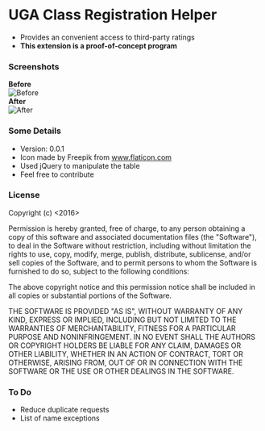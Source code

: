 # UGA Class Registration Helper
- Provides an convenient access to third-party ratings  
- **This extension is a proof-of-concept program**  


### Screenshots  
**Before**  
![Before](http://i.imgur.com/QrbO8J7.png)  
**After**  
![After](http://i.imgur.com/mqMOYP6.png)  

### Some Details
- Version: 0.0.1  
- Icon made by Freepik from www.flaticon.com  
- Used jQuery to manipulate the table
- Feel free to contribute  

### License
Copyright (c) <2016> <KunChen>


Permission is hereby granted, free of charge, to any person obtaining a copy of this software and associated documentation files (the "Software"), to deal in the Software without restriction, including without limitation the rights to use, copy, modify, merge, publish, distribute, sublicense, and/or sell copies of the Software, and to permit persons to whom the Software is furnished to do so, subject to the following conditions:

The above copyright notice and this permission notice shall be included in all copies or substantial portions of the Software.

THE SOFTWARE IS PROVIDED "AS IS", WITHOUT WARRANTY OF ANY KIND, EXPRESS OR IMPLIED, INCLUDING BUT NOT LIMITED TO THE WARRANTIES OF MERCHANTABILITY, FITNESS FOR A PARTICULAR PURPOSE AND NONINFRINGEMENT. IN NO EVENT SHALL THE AUTHORS OR COPYRIGHT HOLDERS BE LIABLE FOR ANY CLAIM, DAMAGES OR OTHER LIABILITY, WHETHER IN AN ACTION OF CONTRACT, TORT OR OTHERWISE, ARISING FROM, OUT OF OR IN CONNECTION WITH THE SOFTWARE OR THE USE OR OTHER DEALINGS IN THE SOFTWARE.  

### To Do
- Reduce duplicate requests
- List of name exceptions
